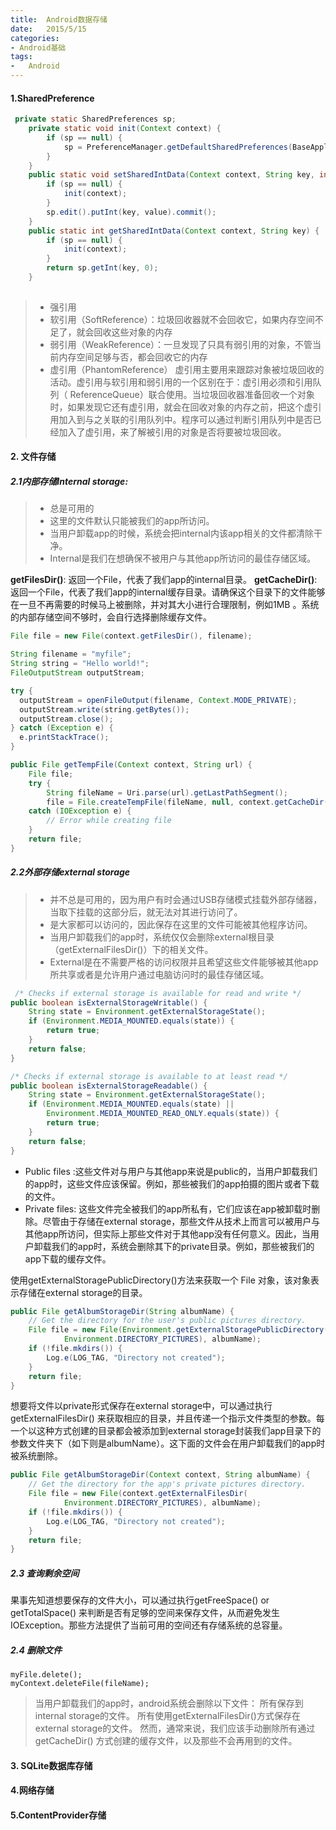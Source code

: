 ```yaml
---
title:  Android数据存储
date:   2015/5/15
categories:
- Android基础
tags:
-   Android
---
```




#### 1.SharedPreference
```java
 private static SharedPreferences sp;
    private static void init(Context context) {
        if (sp == null) {
            sp = PreferenceManager.getDefaultSharedPreferences(BaseApplication.getAppContext());
        }
    }
    public static void setSharedIntData(Context context, String key, int value) {
        if (sp == null) {
            init(context);
        }
        sp.edit().putInt(key, value).commit();
    }
    public static int getSharedIntData(Context context, String key) {
        if (sp == null) {
            init(context);
        }
        return sp.getInt(key, 0);
    }
 
```
>- 强引用
>- 软引用（SoftReference）：垃圾回收器就不会回收它，如果内存空间不足了，就会回收这些对象的内存
>- 弱引用（WeakReference）：一旦发现了只具有弱引用的对象，不管当前内存空间足够与否，都会回收它的内存
>- 虚引用（PhantomReference） 虚引用主要用来跟踪对象被垃圾回收的活动。虚引用与软引用和弱引用的一个区别在于：虚引用必须和引用队列（ ReferenceQueue）联合使用。当垃圾回收器准备回收一个对象时，如果发现它还有虚引用，就会在回收对象的内存之前，把这个虚引用加入到与之关联的引用队列中。程序可以通过判断引用队列中是否已经加入了虚引用，来了解被引用的对象是否将要被垃圾回收。


<!-- more -->

#### 2. 文件存储

##### 2.1内部存储Internal storage:
>- 总是可用的
>- 这里的文件默认只能被我们的app所访问。
>- 当用户卸载app的时候，系统会把internal内该app相关的文件都清除干净。
>- Internal是我们在想确保不被用户与其他app所访问的最佳存储区域。

**getFilesDir()**: 返回一个File，代表了我们app的internal目录。
**getCacheDir()**: 返回一个File，代表了我们app的internal缓存目录。请确保这个目录下的文件能够在一旦不再需要的时候马上被删除，并对其大小进行合理限制，例如1MB 。系统的内部存储空间不够时，会自行选择删除缓存文件。


```java
File file = new File(context.getFilesDir(), filename);
```
```java
String filename = "myfile";
String string = "Hello world!";
FileOutputStream outputStream;

try {
  outputStream = openFileOutput(filename, Context.MODE_PRIVATE);
  outputStream.write(string.getBytes());
  outputStream.close();
} catch (Exception e) {
  e.printStackTrace();
}
```
```java
public File getTempFile(Context context, String url) {
    File file;
    try {
        String fileName = Uri.parse(url).getLastPathSegment();
        file = File.createTempFile(fileName, null, context.getCacheDir());
    catch (IOException e) {
        // Error while creating file
    }
    return file;
}
```
##### 2.2外部存储external storage
>- 并不总是可用的，因为用户有时会通过USB存储模式挂载外部存储器，当取下挂载的这部分后，就无法对其进行访问了。
>- 是大家都可以访问的，因此保存在这里的文件可能被其他程序访问。
>- 当用户卸载我们的app时，系统仅仅会删除external根目录（getExternalFilesDir()）下的相关文件。
>- External是在不需要严格的访问权限并且希望这些文件能够被其他app所共享或者是允许用户通过电脑访问时的最佳存储区域。


```java
 /* Checks if external storage is available for read and write */
public boolean isExternalStorageWritable() {
    String state = Environment.getExternalStorageState();
    if (Environment.MEDIA_MOUNTED.equals(state)) {
        return true;
    }
    return false;
}

/* Checks if external storage is available to at least read */
public boolean isExternalStorageReadable() {
    String state = Environment.getExternalStorageState();
    if (Environment.MEDIA_MOUNTED.equals(state) ||
        Environment.MEDIA_MOUNTED_READ_ONLY.equals(state)) {
        return true;
    }
    return false;
}
```


- Public files :这些文件对与用户与其他app来说是public的，当用户卸载我们的app时，这些文件应该保留。例如，那些被我们的app拍摄的图片或者下载的文件。
- Private files: 这些文件完全被我们的app所私有，它们应该在app被卸载时删除。尽管由于存储在external storage，那些文件从技术上而言可以被用户与其他app所访问，但实际上那些文件对于其他app没有任何意义。因此，当用户卸载我们的app时，系统会删除其下的private目录。例如，那些被我们的app下载的缓存文件。

使用getExternalStoragePublicDirectory()方法来获取一个 File 对象，该对象表示存储在external storage的目录。


```java
public File getAlbumStorageDir(String albumName) {
    // Get the directory for the user's public pictures directory.
    File file = new File(Environment.getExternalStoragePublicDirectory(
            Environment.DIRECTORY_PICTURES), albumName);
    if (!file.mkdirs()) {
        Log.e(LOG_TAG, "Directory not created");
    }
    return file;
}
```
想要将文件以private形式保存在external storage中，可以通过执行getExternalFilesDir() 来获取相应的目录，并且传递一个指示文件类型的参数。每一个以这种方式创建的目录都会被添加到external storage封装我们app目录下的参数文件夹下（如下则是albumName）。这下面的文件会在用户卸载我们的app时被系统删除。
```java
public File getAlbumStorageDir(Context context, String albumName) {
    // Get the directory for the app's private pictures directory.
    File file = new File(context.getExternalFilesDir(
            Environment.DIRECTORY_PICTURES), albumName);
    if (!file.mkdirs()) {
        Log.e(LOG_TAG, "Directory not created");
    }
    return file;
}
```
##### 2.3 查询剩余空间
果事先知道想要保存的文件大小，可以通过执行getFreeSpace() or getTotalSpace() 来判断是否有足够的空间来保存文件，从而避免发生IOException。那些方法提供了当前可用的空间还有存储系统的总容量。
##### 2.4 删除文件
```
myFile.delete();
myContext.deleteFile(fileName);
```
>当用户卸载我们的app时，android系统会删除以下文件：
所有保存到internal storage的文件。
所有使用getExternalFilesDir()方式保存在external storage的文件。
然而，通常来说，我们应该手动删除所有通过 getCacheDir() 方式创建的缓存文件，以及那些不会再用到的文件。

#### 3. SQLite数据库存储
#### 4.网络存储
#### 5.ContentProvider存储
